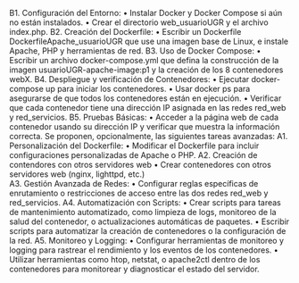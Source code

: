 B1. Configuración del Entorno: 
• Instalar Docker y Docker Compose si aún no están instalados. 
• Crear el directorio web_usuarioUGR y el archivo index.php. 
B2. Creación del Dockerfile: 
• Escribir un Dockerfile DockerfileApache_usuarioUGR que use una 
imagen base de Linux, e instale Apache, PHP y herramientas de red. 
B3. Uso de Docker Compose: 
• Escribir un archivo docker-compose.yml que defina la construcción de 
la imagen usuarioUGR-apache-image:p1 y la creación de los 8 
contenedores webX. 
B4. Despliegue y verificación de Contenedores: 
• Ejecutar docker-compose up para iniciar los contenedores. 
• Usar docker ps para asegurarse de que todos los contenedores están 
en ejecución. 
• Verificar que cada contenedor tiene una dirección IP asignada en las 
redes red_web y red_servicios. 
B5. Pruebas Básicas: 
• Acceder a la página web de cada contenedor usando su dirección IP y 
verificar que muestra la información correcta. 
Se proponen, opcionalmente, las siguientes tareas avanzadas: 
A1. Personalización del Dockerfile: 
• Modificar el Dockerfile para incluir configuraciones personalizadas de 
Apache o PHP. 
A2. Creación de contendores con otros servidores web 
• Crear contenedores con otros servidores web (nginx, lighttpd, etc.)  
A3. Gestión Avanzada de Redes: 
• Configurar reglas específicas de enrutamiento o restricciones de acceso 
entre las dos redes red_web y red_servicios. 
A4. Automatización con Scripts: 
• Crear scripts para tareas de mantenimiento automatizado, como 
limpieza de logs, monitoreo de la salud del contenedor, o 
actualizaciones automáticas de paquetes. 
• Escribir scripts para automatizar la creación de contenedores o la 
configuración de la red. 
A5. Monitoreo y Logging: 
• Configurar herramientas de monitoreo y logging para rastrear el 
rendimiento y los eventos de los contenedores. 
• Utilizar herramientas como htop, netstat, o apache2ctl dentro de los 
contenedores para monitorear y diagnosticar el estado del servidor.